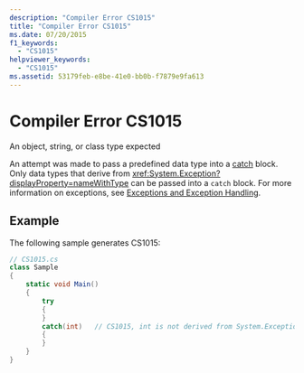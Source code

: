 ```yaml
---
description: "Compiler Error CS1015"
title: "Compiler Error CS1015"
ms.date: 07/20/2015
f1_keywords: 
  - "CS1015"
helpviewer_keywords: 
  - "CS1015"
ms.assetid: 53179feb-e8be-41e0-bb0b-f7879e9fa613
---
```

# Compiler Error CS1015
An object, string, or class type expected  
  
 An attempt was made to pass a predefined data type into a [catch](../language-reference/keywords/try-catch.md) block. Only data types that derive from <xref:System.Exception?displayProperty=nameWithType> can be passed into a `catch` block. For more information on exceptions, see [Exceptions and Exception Handling](../programming-guide/exceptions/index.md).  
  
## Example  
 The following sample generates CS1015:  
  
```csharp  
// CS1015.cs  
class Sample  
{  
    static void Main()  
    {  
        try
        {  
        }  
        catch(int)   // CS1015, int is not derived from System.Exception  
        {  
        }  
    }  
}  
```
